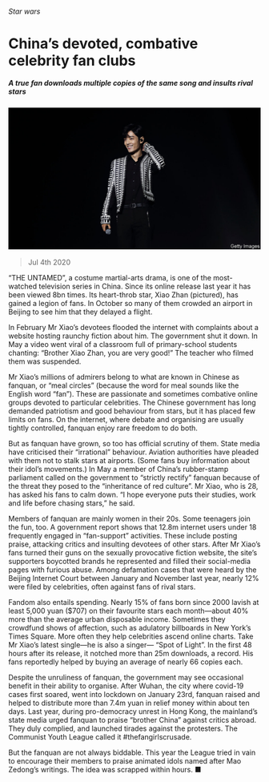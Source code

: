 ###### Star wars

# China’s devoted, combative celebrity fan clubs 

##### A true fan downloads multiple copies of the same song and insults rival stars 

![image](images/20200704_CNP005_0.jpg) 

> Jul 4th 2020 

“THE UNTAMED”, a costume martial-arts drama, is one of the most-watched television series in China. Since its online release last year it has been viewed 8bn times. Its heart-throb star, Xiao Zhan (pictured), has gained a legion of fans. In October so many of them crowded an airport in Beijing to see him that they delayed a flight.

In February Mr Xiao’s devotees flooded the internet with complaints about a website hosting raunchy fiction about him. The government shut it down. In May a video went viral of a classroom full of primary-school students chanting: “Brother Xiao Zhan, you are very good!” The teacher who filmed them was suspended.


Mr Xiao’s millions of admirers belong to what are known in Chinese as fanquan, or “meal circles” (because the word for meal sounds like the English word “fan”). These are passionate and sometimes combative online groups devoted to particular celebrities. The Chinese government has long demanded patriotism and good behaviour from stars, but it has placed few limits on fans. On the internet, where debate and organising are usually tightly controlled, fanquan enjoy rare freedom to do both.

But as fanquan have grown, so too has official scrutiny of them. State media have criticised their “irrational” behaviour. Aviation authorities have pleaded with them not to stalk stars at airports. (Some fans buy information about their idol’s movements.) In May a member of China’s rubber-stamp parliament called on the government to “strictly rectify” fanquan because of the threat they posed to the “inheritance of red culture”. Mr Xiao, who is 28, has asked his fans to calm down. “I hope everyone puts their studies, work and life before chasing stars,” he said.

Members of fanquan are mainly women in their 20s. Some teenagers join the fun, too. A government report shows that 12.8m internet users under 18 frequently engaged in “fan-support” activities. These include posting praise, attacking critics and insulting devotees of other stars. After Mr Xiao’s fans turned their guns on the sexually provocative fiction website, the site’s supporters boycotted brands he represented and filled their social-media pages with furious abuse. Among defamation cases that were heard by the Beijing Internet Court between January and November last year, nearly 12% were filed by celebrities, often against fans of rival stars.

Fandom also entails spending. Nearly 15% of fans born since 2000 lavish at least 5,000 yuan ($707) on their favourite stars each month—about 40% more than the average urban disposable income. Sometimes they crowdfund shows of affection, such as adulatory billboards in New York’s Times Square. More often they help celebrities ascend online charts. Take Mr Xiao’s latest single—he is also a singer— “Spot of Light”. In the first 48 hours after its release, it notched more than 25m downloads, a record. His fans reportedly helped by buying an average of nearly 66 copies each.

Despite the unruliness of fanquan, the government may see occasional benefit in their ability to organise. After Wuhan, the city where covid-19 cases first soared, went into lockdown on January 23rd, fanquan raised and helped to distribute more than 7.4m yuan in relief money within about ten days. Last year, during pro-democracy unrest in Hong Kong, the mainland’s state media urged fanquan to praise “brother China” against critics abroad. They duly complied, and launched tirades against the protesters. The Communist Youth League called it #thefangirlscrusade.

But the fanquan are not always biddable. This year the League tried in vain to encourage their members to praise animated idols named after Mao Zedong’s writings. The idea was scrapped within hours. ■

